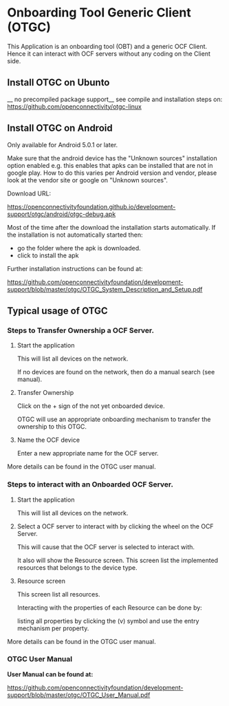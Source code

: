 # Onboarding Tool Generic Client (OTGC)

This Application is an onboarding tool (OBT) and a generic OCF Client.
Hence it can interact with OCF servers without any coding on the Client side.

## Install OTGC on Ubunto

__ no precompiled package support__
see compile and installation steps on:
https://github.com/openconnectivity/otgc-linux


## Install OTGC on Android

Only available for Android 5.0.1 or later.

Make sure that the android device has the "Unknown sources" installation option enabled
e.g. this enables that apks can be installed that are not in google play. 
How to do this varies per Android version and vendor, please look at the vendor site or google on "Unknown sources".

Download URL:

https://openconnectivityfoundation.github.io/development-support/otgc/android/otgc-debug.apk

Most of the time after the download the installation starts automatically.
If the installation is not automatically started then:
- go the folder where the apk is downloaded.
- click to install the apk

Further installation instructions can be found at:

https://github.com/openconnectivityfoundation/development-support/blob/master/otgc/OTGC_System_Description_and_Setup.pdf



## Typical usage of OTGC

### Steps to Transfer Ownership a OCF Server.

1) Start the application
    
    This will list all devices on the network. 
    
    If no devices are found on the network, then do a manual search (see manual).
    
2) Transfer Ownership

   Click on the + sign of the not yet onboarded device.
   
   OTGC will use an appropriate onboarding mechanism to transfer the ownership to this OTGC.

3) Name the OCF device

   Enter a new appropriate name for the OCF server.

More details can be found in the OTGC user manual.

### Steps to interact with an Onboarded OCF Server.

1) Start the application
    
    This will list all devices on the network. 

2) Select a OCF server to interact with by clicking the wheel on the OCF Server.

   This will cause that the OCF server is selected to interact with.
   
   It also will show the Resource screen.
   This screen list the implemented resources that belongs to the device type.
   
3) Resource screen
   
   This screen list all resources.
   
   Interacting with the properties of each Resource can be done by:
   
   listing all properties by clicking the (v) symbol and use the entry mechanism per property.
   
   
More details can be found in the OTGC user manual.

### OTGC User Manual 
**User Manual can be found at:**

https://github.com/openconnectivityfoundation/development-support/blob/master/otgc/OTGC_User_Manual.pdf




